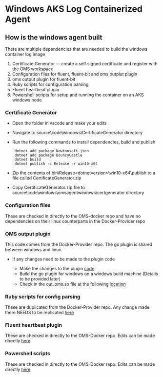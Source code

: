 # Windows AKS Log Containerized Agent

## How is the windows agent built

There are multiple dependencies that are needed to build the windows container log image

1. Certificate Generator -- create a self signed certificate and register with the OMS workspace
2. Configuration files for fluent, fluent-bit and oms outplut plugin
3. oms output plugin for fluent-bit
4. Ruby scripts for configuration parsing
5. Fluent heartbeat plugin
6. Powershell scripts for setup and running the container on an AKS windows node

### Certificate Generator
  - Open the folder in vscode and make your edits
  - Navigate to source\code\windows\CertificateGenerator directory
  - Run the following commands to install dependencies, build and publish

         dotnet add package Newtonsoft.json
         dotnet add package BouncyCastle
         dotnet build
         dotnet publish -c Release -r win10-x64
  
  - Zip the contents of bin\Release\<dotnetversion>\win10-x64\publish to a file called CertificateGenerator.zip
  - Copy CertificateGenerator.zip file to source\code\windows\omsagentwindows\certgenerator directory

### Configuration files

  These are checked in directly to the OMS-docker repo and have no dependencies on their linux counterparts in the Docker-Provider repo

### OMS output plugin
  
  This code comes from the Docker-Provider repo. The go plugin is shared between windows and linux.

- If any changes need to be made to the plugin code

  - Make the changes to the plugin [code](https://github.com/microsoft/Docker-Provider/tree/ci_feature/source/code/go/src/plugins)
  - Build the go plugin for windows on a windows build machine (Details to be provided later)
  - Check in the out_oms.so file at the following [location](https://github.com/microsoft/OMS-docker/tree/dilipr/winakslog/Kubernetes/windows/omsagentwindows)

### Ruby scripts for config parsing
  
  These are duplicated from the Docker-Provider repo. Any change made there NEEDS to be replicated [here](https://github.com/microsoft/OMS-docker/tree/dilipr/winakslog/Kubernetes/windows/scripts/ruby)

### Fluent heartbeat plugin

  These are checked in directly to the OMS-Docker repo. Edits can be made directly [here](https://github.com/microsoft/OMS-docker/tree/dilipr/winakslog/Kubernetes/windows/fluent/rubyKeepCertificateAlive)

### Powershell scripts

  These are checked in directly to the OMS-Docker repo. Edits can be made directly [here](https://github.com/microsoft/OMS-docker/tree/dilipr/winakslog/Kubernetes/windows/scripts/powershell)
